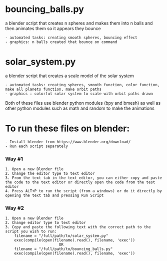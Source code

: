 # bouncing_balls.py
 a blender script  that creates n spheres and makes them into n balls and then animates them so it appears they bounce
 
    - automated tasks: creating smooth spheres, bouncing effect
    - graphics: n balls created that bounce on command



# solar_system.py
a blender script that creates a scale model of the solar system

    - automated tasks: creating spheres, smooth function, color function, make all planets function, make orbit paths
    - graphics : colorful solar system to scale with orbit paths drawn
	


Both of these files use blender python modules (bpy and bmesh) as well as other python modules such as math and random to make the animations

# To run these files on blender:
	- Install blender from https://www.blender.org/download/
	- Run each script separately
### Way #1 
    1. Open a new Blender file
    2. Change the editor type to text editor
    3. From the text tab in the text editor, you can either copy and paste the code to the text editor or directly open the code from the test editor
    4. Press ALT+P to run the script (from a windows) or do it directly by opening the text tab and pressing Run Script
### Way #2
    1. Open a new Blender file
    2. Change editor type to text editor
    3. Copy and paste the following text with the correct path to the script you wish to run:
        filename = "/full/path/to/solar_system.py"
        exec(compile(open(filename).read(), filename, 'exec'))
                            OR
        filename = "/full/path/to/bouncing_balls.py"
        exec(compile(open(filename).read(), filename, 'exec'))
